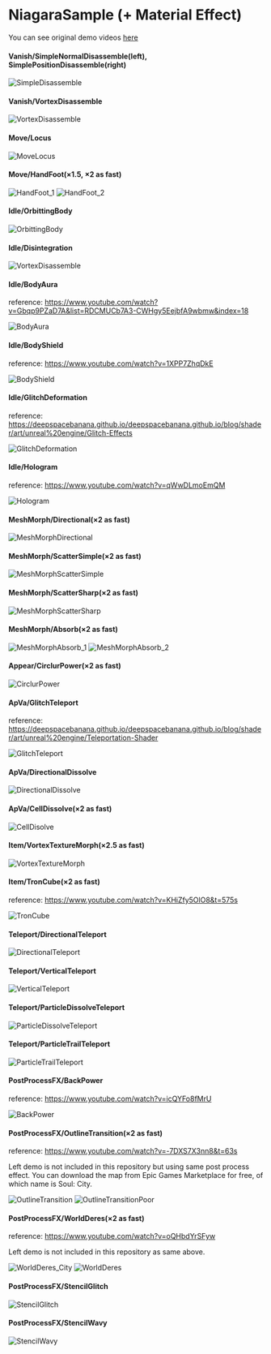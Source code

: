 # NiagaraSample (+ Material Effect)

You can see original demo videos [here](https://yooo19.tumblr.com/)

#### Vanish/SimpleNormalDisassemble(left), SimplePositionDisassemble(right)
![SimpleDisassemble](https://raw.github.com/wiki/YoHana19/NiagaraSample/images/SimpleDisassemble.gif)

#### Vanish/VortexDisassemble
![VortexDisassemble](https://raw.github.com/wiki/YoHana19/NiagaraSample/images/VortexDisassemble.gif)

#### Move/Locus
![MoveLocus](https://raw.github.com/wiki/YoHana19/NiagaraSample/images/MoveLocus.gif)

#### Move/HandFoot(×1.5, ×2 as fast)
![HandFoot_1](https://raw.github.com/wiki/YoHana19/NiagaraSample/images/HandFoot_1.gif)
![HandFoot_2](https://raw.github.com/wiki/YoHana19/NiagaraSample/images/HandFoot_2.gif)

#### Idle/OrbittingBody
![OrbittingBody](https://raw.github.com/wiki/YoHana19/NiagaraSample/images/OrbittingBody.gif)

#### Idle/Disintegration
![VortexDisassemble](https://raw.github.com/wiki/YoHana19/NiagaraSample/images/Disintegration.gif)

#### Idle/BodyAura
reference: https://www.youtube.com/watch?v=Gbqp9PZaD7A&list=RDCMUCb7A3-CWHgy5EejbfA9wbmw&index=18

![BodyAura](https://raw.github.com/wiki/YoHana19/NiagaraSample/images/BodyAura.gif)

#### Idle/BodyShield
reference: https://www.youtube.com/watch?v=1XPP7ZhqDkE

![BodyShield](https://raw.github.com/wiki/YoHana19/NiagaraSample/images/BodyShield.gif)

#### Idle/GlitchDeformation
reference: https://deepspacebanana.github.io/deepspacebanana.github.io/blog/shader/art/unreal%20engine/Glitch-Effects

![GlitchDeformation](https://raw.github.com/wiki/YoHana19/NiagaraSample/images/GlitchDeformation.gif)

#### Idle/Hologram
reference: https://www.youtube.com/watch?v=qWwDLmoEmQM

![Hologram](https://raw.github.com/wiki/YoHana19/NiagaraSample/images/Hologram.gif)

#### MeshMorph/Directional(×2 as fast)
![MeshMorphDirectional](https://raw.github.com/wiki/YoHana19/NiagaraSample/images/MeshMorphDirectional.gif)

#### MeshMorph/ScatterSimple(×2 as fast)
![MeshMorphScatterSimple](https://raw.github.com/wiki/YoHana19/NiagaraSample/images/MeshMorphScatterSimple.gif)

#### MeshMorph/ScatterSharp(×2 as fast)
![MeshMorphScatterSharp](https://raw.github.com/wiki/YoHana19/NiagaraSample/images/MeshMorphScatterSharp.gif)

#### MeshMorph/Absorb(×2 as fast)
![MeshMorphAbsorb_1](https://raw.github.com/wiki/YoHana19/NiagaraSample/images/MeshMorphAbsorb_1.gif)
![MeshMorphAbsorb_2](https://raw.github.com/wiki/YoHana19/NiagaraSample/images/MeshMorphAbsorb_2.gif)

#### Appear/CirclurPower(×2 as fast)
![CirclurPower](https://raw.github.com/wiki/YoHana19/NiagaraSample/images/CirclarPower.gif)

#### ApVa/GlitchTeleport
reference: https://deepspacebanana.github.io/deepspacebanana.github.io/blog/shader/art/unreal%20engine/Teleportation-Shader

![GlitchTeleport](https://raw.github.com/wiki/YoHana19/NiagaraSample/images/GlitchTeleport.gif)

#### ApVa/DirectionalDissolve
![DirectionalDissolve](https://raw.github.com/wiki/YoHana19/NiagaraSample/images/DirectionalDissolve.gif)

#### ApVa/CellDissolve(×2 as fast)
![CellDisolve](https://raw.github.com/wiki/YoHana19/NiagaraSample/images/CellDisolve.gif)

#### Item/VortexTextureMorph(×2.5 as fast)
![VortexTextureMorph](https://raw.github.com/wiki/YoHana19/NiagaraSample/images/VortexTextureMorph.gif)

#### Item/TronCube(×2 as fast)
reference: https://www.youtube.com/watch?v=KHiZfy5OlO8&t=575s

![TronCube](https://raw.github.com/wiki/YoHana19/NiagaraSample/images/TronCube.gif)

#### Teleport/DirectionalTeleport
![DirectionalTeleport](https://raw.github.com/wiki/YoHana19/NiagaraSample/images/DirectionalTeleport.gif)

#### Teleport/VerticalTeleport
![VerticalTeleport](https://raw.github.com/wiki/YoHana19/NiagaraSample/images/VerticalTeleport.gif)

#### Teleport/ParticleDissolveTeleport
![ParticleDissolveTeleport](https://raw.github.com/wiki/YoHana19/NiagaraSample/images/ParticleDissolveTeleport.gif)

#### Teleport/ParticleTrailTeleport
![ParticleTrailTeleport](https://raw.github.com/wiki/YoHana19/NiagaraSample/images/ParticleTrailTeleport.gif)

#### PostProcessFX/BackPower
reference: https://www.youtube.com/watch?v=icQYFo8fMrU

![BackPower](https://raw.github.com/wiki/YoHana19/NiagaraSample/images/BackPower.gif)

#### PostProcessFX/OutlineTransition(×2 as fast)
reference: https://www.youtube.com/watch?v=-7DXS7X3nn8&t=63s

Left demo is not included in this repository but using same post process effect.
You can download the map from Epic Games Marketplace for free, of which name is Soul: City.

![OutlineTransition](https://raw.github.com/wiki/YoHana19/NiagaraSample/images/OutlineTransition.gif)
![OutlineTransitionPoor](https://raw.github.com/wiki/YoHana19/NiagaraSample/images/OutlineTransitionPoor.gif)

#### PostProcessFX/WorldDeres(×2 as fast)
reference: https://www.youtube.com/watch?v=oQHbdYrSFyw

Left demo is not included in this repository as same above.

![WorldDeres_City](https://raw.github.com/wiki/YoHana19/NiagaraSample/images/WorldDeres_City.gif)
![WorldDeres](https://raw.github.com/wiki/YoHana19/NiagaraSample/images/WorldDeres.gif)

#### PostProcessFX/StencilGlitch
![StencilGlitch](https://raw.github.com/wiki/YoHana19/NiagaraSample/images/StencilGlitch.gif)

#### PostProcessFX/StencilWavy
![StencilWavy](https://raw.github.com/wiki/YoHana19/NiagaraSample/images/StencilWavy.gif)
